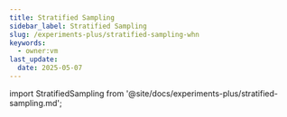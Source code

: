 ```yaml
---
title: Stratified Sampling
sidebar_label: Stratified Sampling
slug: /experiments-plus/stratified-sampling-whn
keywords:
  - owner:vm
last_update:
  date: 2025-05-07
---
```


import StratifiedSampling from '@site/docs/experiments-plus/stratified-sampling.md';

<StratifiedSampling />